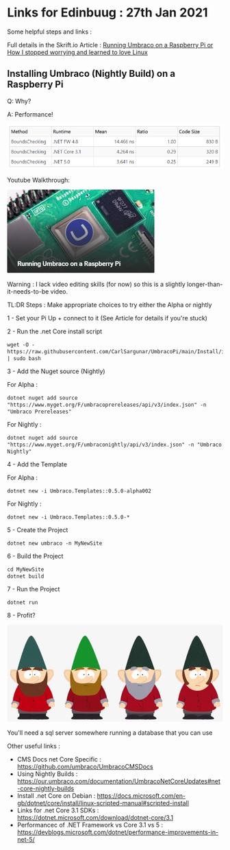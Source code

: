 # Links for Edinbuug : 27th Jan 2021

Some helpful steps and links : 

Full details in the Skrift.io Article : 
[Running Umbraco on a Raspberry Pi or How I stopped worrying and learned to love Linux](https://skrift.io/issues/running-umbraco-on-a-raspberry-pi-or-how-i-stopped-worrying-and-learned-to-love-linux/)

## Installing Umbraco (Nightly Build) on a Raspberry Pi

Q: Why?

A: Performance!

![Performance](media/perftesting.png)

Youtube Walkthrough:

[![Full walkthrough](media/YoutubeThumb.png)](https://www.youtube.com/watch?v=ZJfqj5IFKHU)

Warning : I lack video editing skills (for now) so this is a slightly longer-than-it-needs-to-be video.

TL:DR Steps : Make appropriate choices to try either the Alpha or nightly

1 - Set your Pi Up + connect to it (See Article for details if you're stuck)

2 - Run the .net Core install script

    wget -O - https://raw.githubusercontent.com/CarlSargunar/UmbracoPi/main/Install/installCore.sh | sudo bash

3 - Add the Nuget source (Nightly)

For Alpha : 

    dotnet nuget add source "https://www.myget.org/F/umbracoprereleases/api/v3/index.json" -n "Umbraco Prereleases"

For Nightly :    

    dotnet nuget add source "https://www.myget.org/F/umbraconightly/api/v3/index.json" -n "Umbraco Nightly"

4 - Add the Template

For Alpha : 

    dotnet new -i Umbraco.Templates::0.5.0-alpha002

For Nightly :    

    dotnet new -i Umbraco.Templates::0.5.0-*

5 - Create the Project

    dotnet new umbraco -n MyNewSite

6 - Build the Project

    cd MyNewSite
    dotnet build
    
7 - Run the Project

    dotnet run

8 - Profit?

![Gnomes](media/gnomes.png)

You'll need a sql server somewhere running a database that you can use

Other useful links :

 - CMS Docs net Core Specific : https://github.com/umbraco/UmbracoCMSDocs
 - Using Nightly Builds : https://our.umbraco.com/documentation/UmbracoNetCoreUpdates#net-core-nightly-builds
 - Install .net Core on Debian : https://docs.microsoft.com/en-gb/dotnet/core/install/linux-scripted-manual#scripted-install
 - Links for .net Core 3.1 SDKs : https://dotnet.microsoft.com/download/dotnet-core/3.1
 - Performancec of .NET Framework vs Core 3.1 vs 5 : https://devblogs.microsoft.com/dotnet/performance-improvements-in-net-5/


